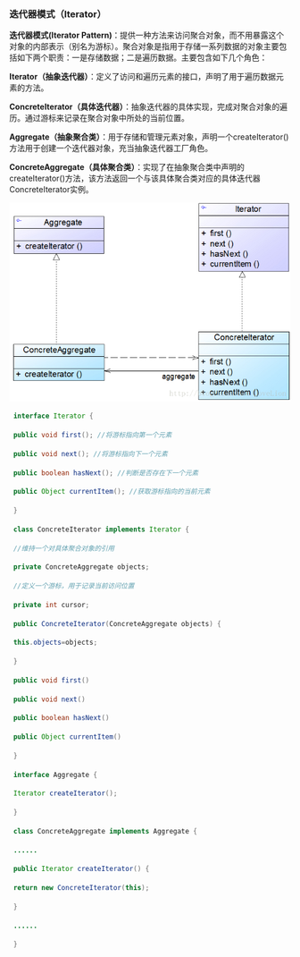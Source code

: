 ### 迭代器模式（Iterator）

**迭代器模式(Iterator Pattern)**：提供一种方法来访问聚合对象，而不用暴露这个对象的内部表示（别名为游标）。聚合对象是指用于存储一系列数据的对象主要包括如下两个职责：一是存储数据；二是遍历数据。主要包含如下几个角色：

**Iterator（抽象迭代器）**：定义了访问和遍历元素的接口，声明了用于遍历数据元素的方法。

**ConcreteIterator（具体迭代器）**：抽象迭代器的具体实现，完成对聚合对象的遍历。通过游标来记录在聚合对象中所处的当前位置。

**Aggregate（抽象聚合类）**：用于存储和管理元素对象，声明一个createIterator()方法用于创建一个迭代器对象，充当抽象迭代器工厂角色。

**ConcreteAggregate（具体聚合类）**：实现了在抽象聚合类中声明的createIterator()方法，该方法返回一个与该具体聚合类对应的具体迭代器ConcreteIterator实例。

![](assets/image30.jpeg)

```java
 interface Iterator {
 
 public void first(); //将游标指向第一个元素 
 
 public void next(); //将游标指向下一个元素
 
 public boolean hasNext(); //判断是否存在下一个元素
 
 public Object currentItem(); //获取游标指向的当前元素 
 
 } 
 
 class ConcreteIterator implements Iterator {
 
 //维持一个对具体聚合对象的引用
 
 private ConcreteAggregate objects;
 
 //定义一个游标，用于记录当前访问位置
 
 private int cursor; 
 
 public ConcreteIterator(ConcreteAggregate objects) {
 
 this.objects=objects; 
 
 } 
 
 public void first() 
 
 public void next()
 
 public boolean hasNext()
 
 public Object currentItem() 
 
 } 
 
 interface Aggregate { 
 
 Iterator createIterator();
 
 } 
 
 class ConcreteAggregate implements Aggregate {
 
 ......
 
 public Iterator createIterator() {
 
 return new ConcreteIterator(this);
 
 } 
 
 ......
 
 } 
```
